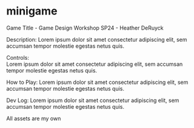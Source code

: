 # minigame
Game Title - Game Design Workshop SP24 - Heather DeRuyck

Description: 
  Lorem ipsum dolor sit amet consectetur adipiscing elit, sem accumsan tempor molestie egestas netus quis.

Controls:  
  Lorem ipsum dolor sit amet consectetur adipiscing elit, sem accumsan tempor molestie egestas netus quis.

How to Play: 
  Lorem ipsum dolor sit amet consectetur adipiscing elit, sem accumsan tempor molestie egestas netus quis.

Dev Log: 
  Lorem ipsum dolor sit amet consectetur adipiscing elit, sem accumsan tempor molestie egestas netus quis.

All assets are my own
